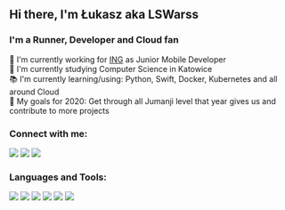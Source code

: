 ## Hi there, I'm Łukasz aka LSWarss

### I'm a Runner, Developer and Cloud fan
👔  I'm currently working for [ING](https://www.ing.pl/) as Junior Mobile Developer
<br>
🏫 I'm currently studying Computer Science in Katowice 
<br>
📚 I'm currently learning/using: Python, Swift, Docker, Kubernetes and all around Cloud
<br>
🥅 My goals for 2020: Get through all Jumanji level that year gives us and contribute to more projects
<br>

### Connect with me:
[<img src="https://img.icons8.com/fluent/48/000000/gmail.png"/>][mail]
[<img src="https://img.icons8.com/color/48/000000/linkedin.png"/>][linkedin]
[<img src="https://img.icons8.com/fluent/50/000000/instagram-new.png"/>][instagram]


### Languages and Tools:
[<img src="https://img.icons8.com/color/48/000000/python.png"/>](https://www.python.org/)
[<img src="https://img.icons8.com/color/48/000000/javascript.png"/>](https://developer.mozilla.org/en-US/docs/Web/JavaScript)
[<img src="https://img.icons8.com/color/48/000000/node.png"/>](https://nodejs.org/en/)
[<img src="https://img.icons8.com/fluent/48/000000/swift.png"/>](https://swift.org/)
[<img src="https://img.icons8.com/color/48/000000/docker.png"/>](https://www.docker.com/)
[<img src="https://img.icons8.com/color/48/000000/kubernetes.png"/>](https://kubernetes.io/)



<!-- This will be added after creating my own website/portfolio/blog -->
[website]: www.google.com 
[linkedin]: https://www.linkedin.com/in/%C5%82ukasz-stachnik-495a46184/
[instagram]: https://www.instagram.com/lswarss
[mail]: ls.warss98@gmail.com
 
